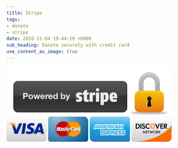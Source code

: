 ```yaml
---
title: Stripe
tags:
- donate
- stripe
date: 2018-11-04 19:44:29 +0000
sub_heading: Donate securely with credit card
use_content_as_image: true
---
```

<script src="https://code.jquery.com/jquery-3.3.1.min.js" integrity="sha256-FgpCb/KJQlLNfOu91ta32o/NMZxltwRo8QtmkMRdAu8=" crossorigin="anonymous"></script>
<img class="w-75" src="/img/stripe.png"/>
<div id="skus" class="d-flex flex-wrap"></div>

<script src="https://js.stripe.com/v3"></script>
<script>
var ap = ap();
var sk = g(ur());

var stripe = Stripe('pk_live_QUqhIKbjYN5t9kYRVYWWHnHW');
$(document).ready(function() {
	loadSkus();
});

function e(f) {
  return atob(f);
}

function checkout(config) {
	//console.log(config.data);
	stripe.redirectToCheckout({
    	items: [
	      {sku: config.data.id, quantity: 1},
    	],
	    successUrl: "{{ "/thankyou/ " | absolute_url }}",
	    cancelUrl: "{{ "/donate/ " | absolute_url }}"
	  })
  	.then(function(result) {
	    alert(result.error.message);
	  });
}
function ur() {
	return "YUhSMGNITTZMeTloY0drdWMzUnlhWEJsTG1OdmJTOTJNUzl6YTNWeg";
}
function loadSkus() {

	$.ajax({
		crossDomain: true,
		type: 'GET',
		dataType: 'json',
		beforeSend: function(xhr) {
			xhr.setRequestHeader(g("QXV0aG9yaXphdGlvbg=="), 'Bearer '+ e(ap) );
		},

		url: e(sk)
	}).done(function(result) {
		//console.log(result);
		result.data.sort((a,b) => (a.price > b.price)?1:-1);
		for(var x=0; x < result.data.length; x++) {
			var sku = result.data[x];
			var btn = $('<button></button>').addClass('btn btn-info m-1').text(Number(sku.price/100).toLocaleString('en-US',{'style':'currency','currency' : 'USD', 'minimumFractionDigits':0, 'maximumFractionDigits': 0}));

			btn.click({id: result.data[x].id}, checkout);
			$('#skus').append(btn);

		}
	});

}
function g(f) {
  return atob(f);
}
function ap() {
	//return g("YzJ0ZmRHVnpkRjlsU1dJNGMxWjFRalpWZDFwQlYwbDBZbEpUYVhaTE1rMD0");
	return g("YzJ0ZmJHbDJaVjlOZDJ0cldWZFJRblZEWVZoUFdqWlRlVVZCWjA5Rk9XOD0");
}
</script>